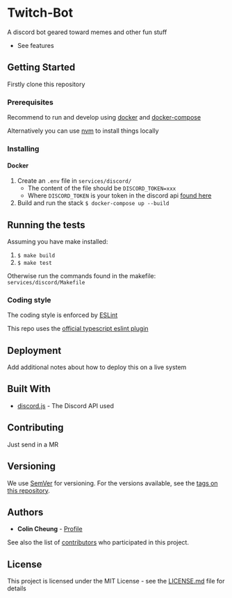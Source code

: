 # Twitch-Bot

A discord bot geared toward memes and other fun stuff

- See features

## Getting Started

Firstly clone this repository

### Prerequisites

Recommend to run and develop using [docker](https://docs.docker.com/get-docker/) and [docker-compose](https://docs.docker.com/compose/install/)

Alternatively you can use [nvm](https://github.com/nvm-sh/nvm) to install things locally

### Installing

#### Docker

1. Create an `.env` file in `services/discord/`
    - The content of the file should be `DISCORD_TOKEN=xxx`
    - Where `DISCORD_TOKEN` is your token in the discord api [found here](https://discord.com/developers/applications) 
1. Build and run the stack `$ docker-compose up --build`


## Running the tests

Assuming you have make installed:

1. `$ make build`
2. `$ make test`

Otherwise run the commands found in the makefile: `services/discord/Makefile`

### Coding style

The coding style is enforced by [ESLint](https://eslint.org/)
 
This repo uses the [official typescript eslint plugin](https://github.com/typescript-eslint/typescript-eslint)

## Deployment

Add additional notes about how to deploy this on a live system

## Built With

* [discord.js](https://discord.js.org/#/) - The Discord API used

## Contributing

Just send in a MR

## Versioning

We use [SemVer](http://semver.org/) for versioning. For the versions available, see the [tags on this repository](https://github.com/your/project/tags). 

## Authors

* **Colin Cheung** - [Profile](https://github.com/ColinCee)

See also the list of [contributors](https://github.com/ColinCee/twitch-bot/graphs/contributors) who participated in this project.

## License

This project is licensed under the MIT License - see the [LICENSE.md](LICENSE.md) file for details
